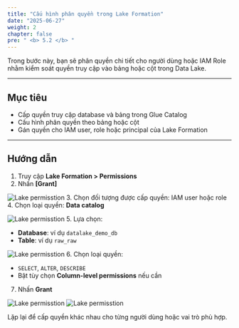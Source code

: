 ```yaml
---
title: "Cấu hình phân quyền trong Lake Formation"
date: "2025-06-27"
weight: 2
chapter: false
pre: " <b> 5.2 </b> "
---
```


Trong bước này, bạn sẽ phân quyền chi tiết cho người dùng hoặc IAM Role nhằm kiểm soát quyền truy cập vào bảng hoặc cột trong Data Lake.

---

## Mục tiêu

- Cấp quyền truy cập database và bảng trong Glue Catalog
- Cấu hình phân quyền theo bảng hoặc cột
- Gán quyền cho IAM user, role hoặc principal của Lake Formation

---

## Hướng dẫn

1. Truy cập **Lake Formation > Permissions**
2. Nhấn **[Grant]**

![Lake permisstion](/images/2.lakeformation/08_lake.png)
3. Chọn đối tượng được cấp quyền: IAM user hoặc role  
4. Chọn loại quyền: **Data catalog**

![Lake permisstion](/images/2.lakeformation/09_lake.png)
5. Lựa chọn:
   - **Database**: ví dụ `datalake_demo_db`
   - **Table**: ví dụ `raw_raw`

![Lake permisstion](/images/2.lakeformation/10_lake.png)
6. Chọn loại quyền:
   - `SELECT`, `ALTER`, `DESCRIBE`
   - Bật tùy chọn **Column-level permissions** nếu cần
7. Nhấn **Grant**

![Lake permisstion](/images/2.lakeformation/11_lake.png)
![Lake permisstion](/images/2.lakeformation/12_lake.png)

Lặp lại để cấp quyền khác nhau cho từng người dùng hoặc vai trò phù hợp.
